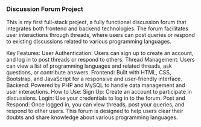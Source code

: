 <h3>Discussion Forum Project</h3>
This is my first full-stack project, a fully functional discussion forum that integrates both frontend and backend technologies. The forum facilitates user interactions through threads, where users can post queries or respond to existing discussions related to various programming languages.

Key Features:
User Authentication: Users can sign up to create an account, and log in to post threads or respond to others.
Thread Management: Users can view a list of programming languages and related threads, ask questions, or contribute answers.
Frontend: Built with HTML, CSS, Bootstrap, and JavaScript for a responsive and user-friendly interface.
Backend: Powered by PHP and MySQL to handle data management and user interactions.
How to Use:
Sign Up: Create an account to participate in discussions.
Login: Use your credentials to log in to the forum.
Post and Respond: Once logged in, you can view threads, post your queries, and respond to other users.
This forum is designed to help users clear their doubts and share knowledge about various programming languages.
